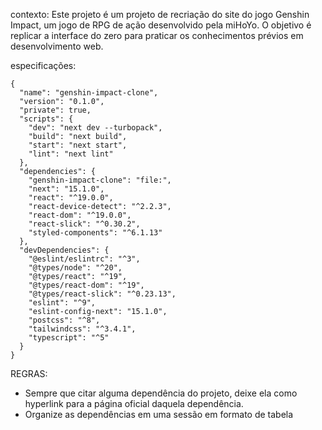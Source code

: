 contexto: 
Este projeto é um projeto de recriação do site do jogo Genshin Impact, um jogo de RPG de ação desenvolvido pela miHoYo. O objetivo é replicar a interface do zero para praticar os conhecimentos prévios em desenvolvimento web.

especificações:
```
{
  "name": "genshin-impact-clone",
  "version": "0.1.0",
  "private": true,
  "scripts": {
    "dev": "next dev --turbopack",
    "build": "next build",
    "start": "next start",
    "lint": "next lint"
  },
  "dependencies": {
    "genshin-impact-clone": "file:",
    "next": "15.1.0",
    "react": "^19.0.0",
    "react-device-detect": "^2.2.3",
    "react-dom": "^19.0.0",
    "react-slick": "^0.30.2",
    "styled-components": "^6.1.13"
  },
  "devDependencies": {
    "@eslint/eslintrc": "^3",
    "@types/node": "^20",
    "@types/react": "^19",
    "@types/react-dom": "^19",
    "@types/react-slick": "^0.23.13",
    "eslint": "^9",
    "eslint-config-next": "15.1.0",
    "postcss": "^8",
    "tailwindcss": "^3.4.1",
    "typescript": "^5"
  }
}

```

REGRAS: 
- Sempre que citar alguma dependência do projeto, deixe ela como hyperlink para a página oficial daquela dependência.
- Organize as dependências em uma sessão em formato de tabela